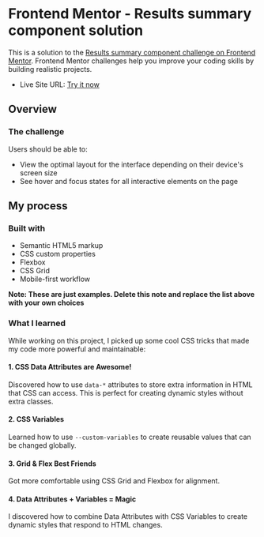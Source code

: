 # Frontend Mentor - Results summary component solution

This is a solution to the [Results summary component challenge on Frontend Mentor](https://www.frontendmentor.io/challenges/results-summary-component-CE_K6s0maV). Frontend Mentor challenges help you improve your coding skills by building realistic projects.

- Live Site URL: [Try it now](https://mahim427.github.io/results-summary/)

## Overview

### The challenge

Users should be able to:

- View the optimal layout for the interface depending on their device's screen size
- See hover and focus states for all interactive elements on the page



## My process

### Built with

- Semantic HTML5 markup
- CSS custom properties
- Flexbox
- CSS Grid
- Mobile-first workflow

**Note: These are just examples. Delete this note and replace the list above with your own choices**

### What I learned

While working on this project, I picked up some cool CSS tricks that made my code more powerful and maintainable:

#### 1. CSS Data Attributes are Awesome!
Discovered how to use ```data-*``` attributes to store extra information in HTML that CSS can access. This is perfect for creating dynamic styles without extra classes.
#### 2. CSS Variables
Learned how to use ```--custom-variables``` to create reusable values that can be changed globally.
#### 3. Grid & Flex Best Friends
Got more comfortable using CSS Grid and Flexbox for alignment.
#### 4. Data Attributes + Variables = Magic
I discovered how to combine Data Attributes with CSS Variables to create dynamic styles that respond to HTML changes.